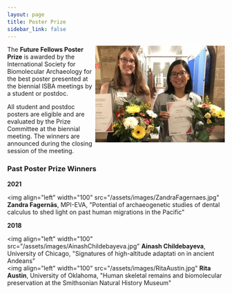 ```yaml
---
layout: page
title: Poster Prize
sidebar_link: false
---
```


<img align="right" width="300" src="/assets/images/PosterPrize2018.png">
The <b>Future Fellows Poster Prize</b> is awarded by the International Society for Biomolecular Archaeology for the best poster presented at the
biennial ISBA meetings by a student or postdoc. 

All student and postdoc posters are eligible and are evaluated by the Prize Committee at the biennial meeting. The winners are 
announced during the closing session of the meeting.

### Past Poster Prize Winners

<b>2021</b>

<img align="left" width="100" src="/assets/images/ZandraFagernaes.jpg" <b>Zandra Fagernäs</b>, MPI-EVA, "Potential of archaeogenetic studies of dental calculus to shed light on past human migrations in the Pacific"
<br clear="left">

<b>2018</b>

<img align="left" width="100" src="/assets/images/AinashChildebayeva.jpg" <b>Ainash Childebayeva</b>, University of Chicago, "Signatures of high-altitude adaptati on in ancient Andeans"
<br clear="left">
<img align="left" width="100" src="/assets/images/RitaAustin.jpg" <b>Rita Austin</b>, University of Oklahoma, "Human skeletal remains and biomolecular preservation at the Smithsonian Natural History Museum"
<br clear="left">
